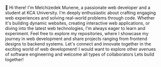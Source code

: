 👋 Hi there! I'm Melchizedek Munene, a passionate web developer and a student at KCA University. I'm deeply enthusiastic about crafting engaging web experiences and solving real-world problems through code. Whether it's building dynamic websites, creating interactive web applications, or diving into the latest web technologies, I'm always eager to learn and experiment. Feel free to explore my repositories, where I showcase my journey in web development and share projects ranging from frontend designs to backend systems. Let's connect and innovate together in the exciting world of web development!
I would want to explore other avenues of software engineering and welcome all types of collaborators
Lets build together!

